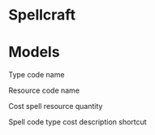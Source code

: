 # Spellcraft

# Models

Type
code
name

Resource
code
name

Cost
spell
resource
quantity

Spell
code
type
cost
description
shortcut